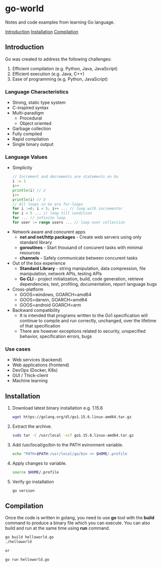 # go-world

Notes and code examples from learning Go language.

[Introduction](#introduction)
[Installation](#installation)
[Compilation](#compilation)

## Introduction

Go was created to address the following challenges:

1. Efficient compilation (e.g. Python, Java, JavaScript)
2. Efficient execution (e.g. Java, C++)
3. Ease of programming (e.g. Python, JavaScript)

### Language Characteristics

- Strong, static type system
- C-inspired syntax
- Multi-paradigm
  - Procedural
  - Object oriented
- Garbage collection
- Fully compiled
- Rapid compilation
- Single binary output

### Language Values

- Simplicity
  ```go
  // Increment and decrements are statements on Go
  i := 1
  i++
  println(i) // 2
  i++
  println(i) // 3
  // All loops in Go are for-loops
  for i :=0; i < 5; i++ ... // loop with incrementor
  for i < 5 ... // loop till condition
  for ... // infinite loop
  for user := range users ... // loop over collection
  ```
- Network aware and concurent apps
  - **net and net/http packages** - Create web servers using only standard library
  - **goroutines** - Start thousand of concurent tasks with minimal resources
  - **channels** - Safely communicate between concurent tasks
- Out of the box experience
  - **Standard Library** - string manipulation, data compression, file manipulation, network APIs, testing APIs
  - **Go CLI** - project initialization, build, code generation, retrieve dependencies, test, profiling, documentation, report language bugs
- Cross-platform
  - GOOS=windows, GOARCH=amd64
  - GOOS=darwin, GOARCH=amd64
  - GOOS=android GOARCH=arm
- Backward compatibility
  - It is intended that programs written to the Go1 specification will continue to compile and run correctly, unchanged, over the lifetime of that specification
  - There are however exceptions related to security, unspecified behavior, specification errors, bugs

### Use cases

- Web services (backend)
- Web applications (frontend)
- DevOps (Docker, K8s)
- GUI / Thick-client 
- Machine learning


## Installation

1. Download latest binary installation e.g. 1.15.6
   ```bash
   wget https://golang.org/dl/go1.15.6.linux-amd64.tar.gz
   ```
2. Extract the archive.
   ```bash
   sudo tar -C /usr/local -xzf go1.15.6.linux-amd64.tar.gz
   ```
3. Add /usr/local/go/bin to the PATH evironment variable.
   ```bash
   echo "PATH=$PATH:/usr/local/go/bin >> $HOME/.profile
   ```
4. Apply changes to variable.
   ```bash
   source $HOME/.profile
   ```
5. Verify go installation
   ```bash
   go version
   ```

## Compilation

Once the code is written in golang, you need to use **go** tool with the **build** command to produce a binary file which you can execute. You can also build and run at the same time using **run** command.

```bash
go build helloworld.go
./helloworld

or 

go run helloworld.go
```

